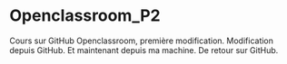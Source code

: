 # Openclassroom_P2
Cours sur GitHub Openclassroom, première modification.
Modification depuis GitHub. Et maintenant depuis ma machine. De retour sur GitHub.
